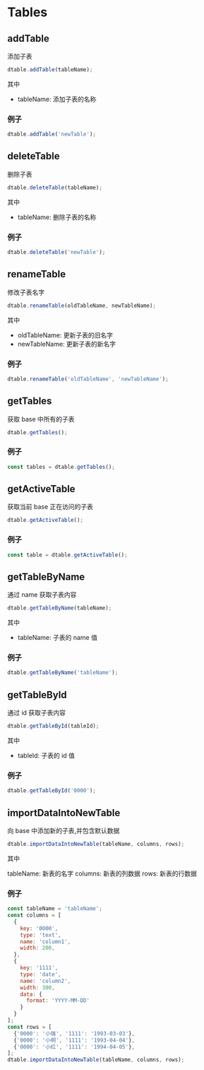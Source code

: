 # Tables

## addTable

添加子表

```javascript
dtable.addTable(tableName);
```

其中

* tableName: 添加子表的名称

### 例子
```javascript
dtable.addTable('newTable');
```

## deleteTable

删除子表

```javascript
dtable.deleteTable(tableName);
```

其中

* tableName: 删除子表的名称

### 例子
```javascript
dtable.deleteTable('newTable');
```

## renameTable

修改子表名字

```javascript
dtable.renameTable(oldTableName, newTableName);
```

其中

* oldTableName: 更新子表的旧名字
* newTableName: 更新子表的新名字

### 例子
```javascript
dtable.renameTable('oldTableName', 'newTableName');
```

## getTables

获取 base 中所有的子表

```javascript
dtable.getTables();
```

### 例子
```javascript
const tables = dtable.getTables();
```

## getActiveTable

获取当前 base 正在访问的子表

```javascript
dtable.getActiveTable();
```

### 例子
```javascript
const table = dtable.getActiveTable();
```

## getTableByName

通过 name 获取子表内容

```javascript
dtable.getTableByName(tableName);
```

其中

* tableName: 子表的 name 值

### 例子
```javascript
dtable.getTableByName('tableName');
```

## getTableById

通过 id 获取子表内容

```javascript
dtable.getTableById(tableId);
```

其中

* tableId: 子表的 id 值

### 例子
```javascript
dtable.getTableById('0000');
```

## importDataIntoNewTable

向 base 中添加新的子表,并包含默认数据

```javascript
dtable.importDataIntoNewTable(tableName, columns, rows);
```

其中

tableName: 新表的名字
columns: 新表的列数据
rows: 新表的行数据

### 例子

```javascript
const tableName = 'tableName';
const columns = [
  {
    key: '0000',
    type: 'text',
    name: 'column1',
    width: 200,
  },
  {
    key: '1111',
    type: 'date',
    name: 'column2',
    width: 300,
    data: {
      format: 'YYYY-MM-DD'
    }
  }
];
const rows = [
  {'0000': '小强', '1111': '1993-03-03'},
  {'0000': '小明', '1111': '1993-04-04'},
  {'0000': '小红', '1111': '1994-04-05'},
];
dtable.importDataIntoNewTable(tableName, columns, rows);
```
